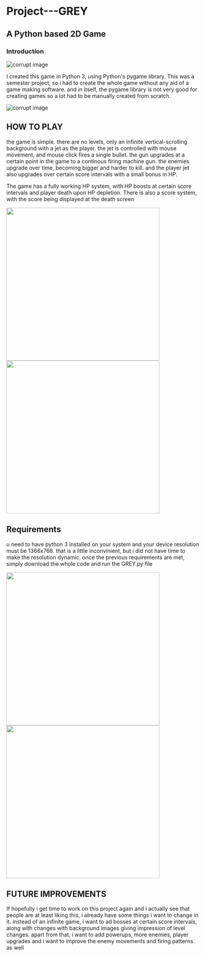 # Project---GREY

## A Python based 2D Game

### Introduction 
![corrupt image](https://github.com/msaad1999/GREY/blob/master/assets/menu.gif)

I created this game in Python 3, using Python's pygame library. This was a semester project, so i had to create the whole game without any aid of a game making software. and in itself, the pygame library is not very good for creating games so a lot had to be manually created from scratch.

![corrupt image](https://github.com/msaad1999/GREY/blob/master/assets/start.gif)

## HOW TO PLAY
the game is simple. there are no levels, only an infinite vertical-scrolling background with a jet as the player. the jet is controlled with mouse movement, and mouse click fires a single bullet. the gun upgrades at a certain point in the game to a continous firing machine gun. the enemies upgrade over time, becoming bigger and harder to kill. and the player jet also upgrades over certain score intervals with a small bonus in HP.

The game has a fully working HP system, with HP boosts at certain score intervals and player death upon HP depletion. There is also a score system, with the score being displayed at the death screen

<img src="https://github.com/msaad1999/GREY/blob/master/assets/dead.gif" width="400"/>    <img src="https://github.com/msaad1999/GREY/blob/master/assets/death.gif" width="400"/>

## Requirements
u need to have python 3 installed on your system and your device resolution must be 1366x768. that is a little inconvinient, but i did not have time to make the resolution dynamic. once the previous requirements are met, simply download the whole code and run the GREY.py file

<img src="https://github.com/msaad1999/GREY/blob/master/assets/upgrade.gif" width="400"/>    <img src="https://github.com/msaad1999/GREY/blob/master/assets/big.gif" width="400"/>

## FUTURE IMPROVEMENTS
If hopefully i get time to work on this project again and i actually see that people are at least liking this, i already have some things i want to change in it. instead of an infinite game, i want to ad bosses at certain score intervals, along with changes with background images giving impression of level changes. apart from that, i want to add powerups, more enemies, player upgrades and i want to improve the enemy movements and firing patterns as well
